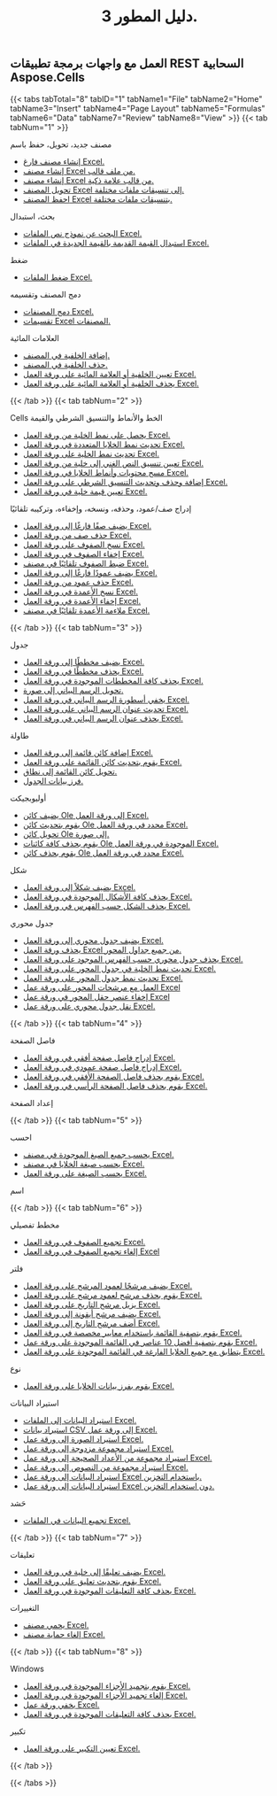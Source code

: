 ﻿---
title: دليل المطور 3.
second_title: Documen
type: docs
url: /ar/developer-guide-3.0/
aliases: [/developer-guide/v3.0/,/developer-guide-v3.0/]
keywords: How to use Aspose.Cells Cloud REST APIs. Office Excel 2013,  Office Excel 2016,  Office Excel 2019,office Excel 365
description: يصف دليل المطور هذا السيناريوهات العملية والنصائح لمساعدتك على استخدام ميزات Aspose.Cells for .NET المحددة، أو تحقيق مظهر مستند Excel معين، أو جعل حالة الاستخدام ممكنة
weight: 150
kwords: Excel، Office السحابة، REST API، جدول بيانات، PDF، CSV، Json، Markdown، دليل المطور
---
## العمل مع واجهات برمجة تطبيقات REST السحابية Aspose.Cells

{{< tabs tabTotal="8" tabID="1" tabName1="File" tabName2="Home" tabName3="Insert" tabName4="Page Layout" tabName5="Formulas" tabName6="Data" tabName7="Review" tabName8="View" >}}
{{< tab tabNum="1" >}}
<div class="row">
    <div class="col-md-6">
        <p>مصنف جديد، تحويل، حفظ باسم</p>
        <ul>
            <li><a href="/cells/ar/create-an-empty-excel-workbook/">إنشاء مصنف فارغ Excel.</a></li>
            <li><a href="/cells/ar/create-excel-workbook-from-a-template-file/">إنشاء مصنف Excel من ملف قالب.</a></li>
            <li><a href="/cells/ar/create-excel-workbook-from-a-smartmarker-template/">إنشاء مصنف Excel من قالب علامة ذكية.</a></li>
            <li><a href="/cells/ar/convert/">تحويل المصنف Excel إلى تنسيقات ملفات مختلفة.</a></li>
            <li><a href="/cells/ar/saveas-other-formats/">احفظ المصنف Excel بتنسيقات ملفات مختلفة.</a></li>
        </ul>
        <p>بحث، استبدال</p>
        <ul>
            <li><a href="/cells/ar/search/">البحث عن نموذج نص الملفات Excel.</a></li>
            <li><a href="/cells/ar/replace/">استبدال القيمة القديمة بالقيمة الجديدة في الملفات Excel.</a></li>
        </ul>
        <p>ضغط</p>
        <ul>
            <li><a href="/cells/ar/compress/">ضغط الملفات Excel.</a></li>
        </ul>
    </div>
    <div class="col-md-6">
        <p>دمج المصنف وتقسيمه</p>
        <ul>
            <li><a href="/cells/ar/merge/">دمج المصنفات Excel.</a></li>
            <li><a href="/cells/ar/split/">تقسيمات Excel المصنفات.</a></li>
        </ul>
        <p>العلامات المائية</p>
        <ul>
            <li><a href="/cells/ar/add-background-in-workbook/">إضافة الخلفية في المصنف.</a></li>
            <li><a href="/cells/ar/delete-background-in-workbook/">حذف الخلفية في المصنف.</a></li>
            <li><a href="/cells/ar/set-background-or-watermark-for-excel-worksheet/">تعيين الخلفية أو العلامة المائية على ورقة العمل Excel.</a></li>
            <li><a href="/cells/ar/delete-background-or-watermark-of-excel-worksheet/">يحذف الخلفية أو العلامة المائية على ورقة العمل Excel.</a></li>
        </ul>
    </div>
</div>
{{< /tab >}}
{{< tab tabNum="2" >}}
<div class="row">
    <div class="col-md-6">
        <p>Cells الخط والأنماط والتنسيق الشرطي والقيمة</p>
        <ul>
            <li><a href="/cells/ar/get-cell-style-from-a-worksheet/">يحصل على نمط الخلية من ورقة العمل Excel.</a></li>
            <li><a href="/cells/ar/update-multiple-cells-style/">تحديث نمط الخلايا المتعددة في ورقة العمل Excel.</a></li>
            <li><a href="/cells/ar/change-cell-style-in-excel-worksheet/">تحديث نمط الخلية على ورقة العمل Excel.</a></li>
            <li><a href="/cells/ar/apply-rich-text-formatting-to-a-cell/">تعيين تنسيق النص الغني إلى خلية من ورقة العمل Excel.</a></li>
            <li><a href="/cells/ar/clear-contents-and-styles-of-cells-in-excel-worksheet/">مسح محتويات وأنماط الخلايا في ورقة العمل Excel.</a></li>
            <li><a href="/cells/ar/working-with-conditional-formatting/">إضافة وحذف وتحديث التنسيق الشرطي على ورقة العمل Excel.</a></li>
            <li><a href="/cells/ar/set-value-of-a-cell-in-a-worksheet/">تعيين قيمة خلية في ورقة العمل Excel.</a></li>
        </ul>
    </div>
    <div class="col-md-6">
        <p>إدراج صف/عمود، وحذفه، ونسخه، وإخفاءه، وتركيبه تلقائيًا</p>
        <ul>
            <li><a href="/cells/ar/add-an-empty-row-in-a-worksheet/">يضيف صفًا فارغًا إلى ورقة العمل Excel.</a></li>
            <li><a href="/cells/ar/delete-row-from-a-worksheet/">حذف صف من ورقة العمل Excel.</a></li>
            <li><a href="/cells/ar/copy-rows-in-excel-worksheet/">نسخ الصفوف على ورقة العمل Excel.</a></li>
            <li><a href="/cells/ar/hide-rows-in-excel-worksheet/">إخفاء الصفوف في ورقة العمل Excel.</a></li>
            <li><a href="/cells/ar/auto-fit-rows-in-excel-workbooks/">ضبط الصفوف تلقائيًا في مصنف Excel.</a></li>
            <li><a href="/cells/ar/columns/add/">يضيف عمودًا فارغًا إلى ورقة العمل Excel.</a></li>
            <li><a href="/cells/ar/columns/delete/">حذف عمود من ورقة العمل Excel.</a></li>
            <li><a href="/cells/ar/columns/copy/">نسخ الأعمدة في ورقة العمل Excel.</a></li>
            <li><a href="/cells/ar/columns/hide/">إخفاء الأعمدة في ورقة العمل Excel.</a></li>
            <li><a href="/cells/ar/columns/autofit/">ملاءمة الأعمدة تلقائيًا في مصنف Excel.</a></li>
        </ul>
    </div>
</div>
{{< /tab >}}
{{< tab tabNum="3" >}}
<div class="row">
    <div class="col-md-6">
        <p>جدول</p>
        <ul>
            <li><a href="/cells/ar/add-a-chart-in-a-worksheet/">يضيف مخططًا إلى ورقة العمل Excel.</a></li>
            <li><a href="/cells/ar/delete-a-chart-from-a-worksheet/">يحذف مخططًا في ورقة العمل Excel.</a></li>
            <li><a href="/cells/ar/delete-all-charts-from-a-worksheet/">يحذف كافة المخططات الموجودة في ورقة العمل Excel.</a></li>
            <li><a href="/cells/ar/convert-chart-to-image/">تحويل الرسم البياني إلى صورة.</a></li>
            <li><a href="/cells/ar/hide-chart-legend-in-a-worksheet/">يخفي أسطورة الرسم البياني في ورقة العمل Excel.</a></li>
            <li><a href="/cells/ar/update-chart-title-in-excel-worksheet/">تحديث عنوان الرسم البياني على ورقة العمل Excel.</a></li>
            <li><a href="/cells/ar/delete-chart-title-in-a-worksheet/">يحذف عنوان الرسم البياني في ورقة العمل Excel.</a></li>
        </ul>
        <p>طاولة</p>
        <ul>
            <li><a href="/cells/ar/add-a-list-object-or-table-inside-the-worksheet/">إضافة كائن قائمة إلى ورقة العمل Excel.</a></li>
            <li><a href="/cells/ar/update-a-list-object-or-table-inside-the-worksheet/">يقوم بتحديث كائن القائمة على ورقة العمل Excel.</a></li>
            <li><a href="/cells/ar/convert-list-object-or-table-to-range/">تحويل كائن القائمة إلى نطاق.</a></li>
            <li><a href="/cells/ar/sort-table-data/">فرز بيانات الجدول.</a></li>
        </ul>
        <p>أوليوبجيكت</p>
        <ul>
            <li><a href="/cells/ar/add-oleobject-to-excel-worksheet/">يضيف كائن Ole إلى ورقة العمل Excel.</a></li>
            <li><a href="/cells/ar/update-a-specific-oleobject-from-excel-worksheet/">يقوم بتحديث كائن Ole محدد في ورقة العمل Excel.</a></li>
            <li><a href="/cells/ar/convert-oleobject-to-image/">تحويل كائن Ole إلى صورة.</a></li>
            <li><a href="/cells/ar/delete-all-oleobjects-from-excel-worksheet/">يقوم بحذف كافة كائنات Ole الموجودة في ورقة العمل Excel.</a></li>
            <li><a href="/cells/ar/delete-a-specific-oleobject-from-excel-worksheet/">يقوم بحذف كائن Ole محدد في ورقة العمل Excel.</a></li>
        </ul>
    </div>
    <div class="col-md-6">
        <p>شكل</p>
        <ul>
            <li><a href="/cells/ar/add-a-shape-inside-the-worksheet/">يضيف شكلاً إلى ورقة العمل Excel.</a></li>
            <li><a href="/cells/ar/delete-all-shapes-inside-the-worksheet/">يحذف كافة الأشكال الموجودة في ورقة العمل Excel.</a></li>
            <li><a href="/cells/ar/delete-a-shape-by-index-inside-the-worksheet/">يحذف الشكل حسب الفهرس في ورقة العمل Excel.</a></li>
        </ul>
        <p>جدول محوري</p>
        <ul>
            <li><a href="/cells/ar/add-a-pivot-table-in-a-worksheet/">يضيف جدول محوري إلى ورقة العمل Excel.</a></li>
            <li><a href="/cells/ar/delete-worksheet-pivot-tables/">يحذف ورقة العمل Excel من جميع جداول المحور.</a></li>
            <li><a href="/cells/ar/delete-worksheet-pivot-table-by-index/">يحذف جدول محوري حسب الفهرس الموجود على ورقة العمل Excel.</a></li>
            <li><a href="/cells/ar/update-cell-style-for-pivot-table/">تحديث نمط الخلية في جدول المحور على ورقة العمل Excel.</a></li>
            <li><a href="/cells/ar/update-style-for-pivot-table/">تحديث نمط جدول المحور على ورقة العمل Excel.</a></li>
            <li><a href="/cells/ar/working-with-pivot-filters/">العمل مع مرشحات المحور على ورقة عمل Excel</a></li>
            <li><a href="/cells/ar/hide-pivot-field-item/">إخفاء عنصر حقل المحور في ورقة عمل Excel</a></li>
            <li><a href="/cells/ar/move-pivot-table/">نقل جدول محوري على ورقة عمل Excel.</a></li>
        </ul>
    </div>
</div>
{{< /tab >}}
{{< tab tabNum="4" >}}
<div class="row">
    <div class="col-md-6">
        <p>فاصل الصفحة</p>
        <ul>
            <li><a href="/cells/ar/insert-horizontal-page-break-inside-worksheet/">إدراج فاصل صفحة أفقي في ورقة العمل Excel.</a></li>
            <li><a href="/cells/ar/insert-vertical-page-break-inside-worksheet/">إدراج فاصل صفحة عمودي في ورقة العمل Excel.</a></li>
            <li><a href="/cells/ar/delete-horizontal-page-break-inside-worksheet/">يقوم بحذف فاصل الصفحة الأفقي في ورقة العمل Excel.</a></li>
            <li><a href="/cells/ar/delete-vertical-page-break-inside-worksheet/">يقوم بحذف فاصل الصفحة الرأسي في ورقة العمل Excel.</a></li>
        </ul>
    </div>
    <div class="col-md-6">
        <p>إعداد الصفحة</p>
        <ul>
        </ul>
    </div>
</div>
{{< /tab >}}
{{< tab tabNum="5" >}}
<div class="row">
    <div class="col-md-6">
        <p>احسب</p>
        <ul>
            <li><a href="/cells/ar/calculate-all-formulas-in-a-workbook/">يحسب جميع الصيغ الموجودة في مصنف Excel.</a></li>
            <li><a href="/cells/ar/calculate-cells-formula/">يحسب صيغة الخلايا في مصنف Excel.</a></li>
            <li><a href="/cells/ar/calculate-formula-in-a-worksheet/">يحسب الصيغة على ورقة العمل Excel.</a></li>
        </ul>
    </div>
    <div class="col-md-6">
        <p>اسم</p>
        <ul>
        </ul>
    </div>
</div>
{{< /tab >}}
{{< tab tabNum="6" >}}
<div class="row">
    <div class="col-md-6">
        <p>مخطط تفصيلي</p>
        <ul>
            <li><a href="/cells/ar/group-rows-in-excel-worksheet/">تجميع الصفوف في ورقة العمل Excel.</a></li>
            <li><a href="/cells/ar/ungroup-rows-in-excel-worksheet/">إلغاء تجميع الصفوف في ورقة العمل Excel</a></li>
        </ul>
        <p>فلتر</p>
        <ul>
            <li><a href="/cells/ar/add-a-filter-for-a-filter-column/">يضيف مرشحًا لعمود المرشح على ورقة العمل Excel.</a></li>
            <li><a href="/cells/ar/delete-a-filter-for-a-filter-column/">يقوم بحذف مرشح لعمود مرشح على ورقة العمل Excel.</a></li>
            <li><a href="/cells/ar/remove-a-date-filter/">يزيل مرشح التاريخ على ورقة العمل Excel.</a></li>
            <li><a href="/cells/ar/add-an-icon-filter/">يضيف مرشح أيقونة إلى ورقة العمل Excel.</a></li>
            <li><a href="/cells/ar/add-date-filter-in-a-worksheet/">أضف مرشح التاريخ إلى ورقة العمل Excel.</a></li>
            <li><a href="/cells/ar/filter-data-by-using-an-autofilter/">يقوم بتصفية القائمة باستخدام معايير مخصصة في ورقة العمل Excel.</a></li>
            <li><a href="/cells/ar/filter-the-top-10-items-in-the-list/">يقوم بتصفية أفضل 10 عناصر في القائمة الموجودة على ورقة عمل Excel.</a></li>
            <li><a href="/cells/ar/match-all-blank-cells-in-the-list/">يتطابق مع جميع الخلايا الفارغة في القائمة الموجودة على ورقة العمل Excel.</a></li>
        </ul>
            <p>نوع</p>
        <ul>
            <li><a href="/cells/ar/sort-worksheet-data/">يقوم بفرز بيانات الخلايا على ورقة العمل Excel.</a></li>
        </ul>
    </div>
    <div class="col-md-6">
        <p>استيراد البيانات</p>
        <ul>
            <li><a href="/cells/ar/import/">استيراد البيانات إلى الملفات Excel.</a></li>
            <li><a href="/cells/ar/import-csv-data-into-worksheet/">استيراد بيانات CSV إلى ورقة عمل Excel.</a></li>
            <li><a href="/cells/ar/import/picture/">استيراد الصورة إلى ورقة عمل Excel.</a></li>
            <li><a href="/cells/ar/import/double-array/">استيراد مجموعة مزدوجة إلى ورقة عمل Excel.</a></li>
            <li><a href="/cells/ar/import/integer-array/">استيراد مجموعة من الأعداد الصحيحة إلى ورقة عمل Excel.</a></li>
            <li><a href="/cells/ar/import/string-array/">استيراد مجموعة من النصوص إلى ورقة عمل Excel.</a></li>
            <li><a href="/cells/ar/import/with-using-storage/">استيراد البيانات إلى ورقة عمل Excel باستخدام التخزين.</a></li>
            <li><a href="/cells/ar/import/without-using-storage/">استيراد البيانات إلى ورقة عمل Excel دون استخدام التخزين.</a></li>
        </ul>
        <p>حَشد</p>
        <ul>
            <li><a href="/cells/ar/assembly/">تجميع البيانات في الملفات Excel.</a></li>
        </ul>
    </div>
</div>
{{< /tab >}}
{{< tab tabNum="7" >}}
<div class="row">
    <div class="col-md-6">
        <p>تعليقات</p>
        <ul>
            <li><a href="/cells/ar/add-a-comment-to-a-cell-in-a-worksheet/">يضيف تعليقًا إلى خلية في ورقة العمل Excel.</a></li>
            <li><a href="/cells/ar/update-a-comment-in-excel-workbook/">يقوم بتحديث تعليق على ورقة العمل Excel.</a></li>
            <li><a href="/cells/ar/delete-all-comments-in-a-worksheet/">يحذف كافة التعليقات الموجودة في ورقة العمل Excel.</a></li>
        </ul>
    </div>
    <div class="col-md-6">
        <p>التغييرات</p>
        <ul>
            <li><a href="/cells/ar/protect-excel-workbooks/">يحمي مصنف Excel.</a></li>
            <li><a href="/cells/ar/unprotect-excel-workbooks/">إلغاء حماية مصنف Excel.</a></li>
        </ul>
    </div>
</div>
{{< /tab >}}
{{< tab tabNum="8" >}}
<div class="row">
    <div class="col-md-6">
        <p>Windows</p>
        <ul>
            <li><a href="/cells/ar/freeze-panes-in-excel-worksheet/">يقوم بتجميد الأجزاء الموجودة في ورقة العمل Excel.</a></li>
            <li><a href="/cells/ar/unfreeze-panes-in-excel-worksheet/">إلغاء تجميد الأجزاء الموجودة في ورقة العمل Excel.</a></li>
            <li><a href="/cells/ar/hide-excel-worksheets/">يخفي ورقة عمل Excel.</a></li>
            <li><a href="/cells/ar/unhide-excel-worksheets/">يحذف كافة التعليقات الموجودة في ورقة العمل Excel.</a></li>
        </ul>
    </div>
    <div class="col-md-6">
        <p>تكبير</p>
        <ul>
            <li><a href="/cells/ar/set-zoom-in-excel-worksheet/">تعيين التكبير على ورقة العمل Excel.</a></li>
        </ul>
    </div>
</div>
{{< /tab >}}

{{< /tabs >}}
